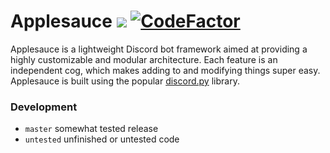 # Applesauce [![](https://img.shields.io/badge/python-3.4+-blue.svg)](https://www.python.org/download/releases/3.4.0/) [![CodeFactor](https://www.codefactor.io/repository/github/mpsparrow/applesauce/badge)](https://www.codefactor.io/repository/github/mpsparrow/applesauce)
Applesauce is a lightweight Discord bot framework aimed at providing a highly customizable and modular architecture. Each feature is an independent cog, which makes adding to and modifying things super easy. Applesauce is built using the popular [discord.py](https://github.com/Rapptz/discord.py) library.

### Development
- `master` somewhat tested release
- `untested` unfinished or untested code
